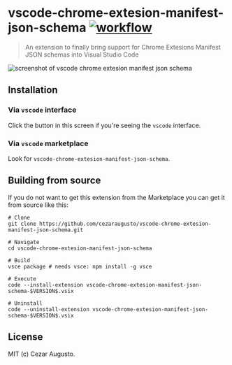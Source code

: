 [action-image]: https://github.com/cezaraugusto/vscode-chrome-extesion-manifest-json-schema/workflows/CI/badge.svg
[action-url]: https://github.com/cezaraugusto/vscode-chrome-extesion-manifest-json-schema/actions

# vscode-chrome-extesion-manifest-json-schema [![workflow][action-image]][action-url]

> An extension to finally bring support for Chrome Extesions Manifest JSON schemas into Visual Studio Code

<img alt="screenshot of vscode chrome extesion manifest json schema" src="https://user-images.githubusercontent.com/4672033/153773501-974a48ef-950b-44db-a894-42a6de22279b.png">

## Installation

### Via `vscode` interface

Click the button in this screen if you're seeing the `vscode` interface.

### Via `vscode` marketplace

Look for `vscode-chrome-extesion-manifest-json-schema`.

## Building from source

If you do not want to get this extension from the Marketplace you can get it from source like this:

```
# Clone
git clone https://github.com/cezaraugusto/vscode-chrome-extesion-manifest-json-schema.git

# Navigate
cd vscode-chrome-extesion-manifest-json-schema

# Build
vsce package # needs vsce: npm install -g vsce

# Execute
code --install-extension vscode-chrome-extesion-manifest-json-schema-$VERSION$.vsix

# Uninstall
code --uninstall-extension vscode-chrome-extesion-manifest-json-schema-$VERSION$.vsix
```

## License

MIT (c) Cezar Augusto.
